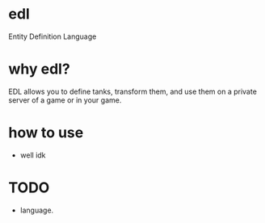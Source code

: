 # edl
Entity Definition Language

# why edl?
EDL allows you to define tanks, transform them, and use them on a private server of a game or in your game.

# how to use
- well idk

# TODO
- language.